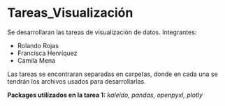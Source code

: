 # Tareas_Visualización
Se desarrollaran las tareas de visualización de datos.
Integrantes:
- Rolando Rojas 
- Francisca Henríquez 
- Camila Mena 

Las tareas se encontraran separadas en carpetas, donde en cada una se tendrán los archivos usados para desarrollarlas.

**Packages utilizados en la tarea 1:** *kaleido, pandas, openpyxl, plotly*
